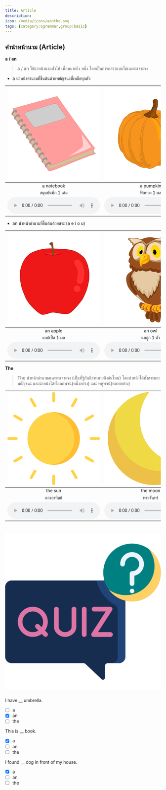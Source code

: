 ```yaml
---
title: Article
description: 
icon: /media/icons/aanthe.svg
tags: {category:6grammar,group:basic}
---
```


## คำนำหน้านาม (Article)


**a / an**

> a / an ใช้นำหน้านามทั่วไป เพื่อหมายถึง หนึ่ง โดยเป็นการกล่าวแบบไม่เฉพาะเจาะจง

* a นำหน้าคำนามที่ขึ้นต้นด้วยพยัญชนะที่เหลือทุกตัว  

<div class="carrousel">


|![](/media/img/a/a&#x20;notebook.svg)|![](/media/img/a/a&#x20;pumpkin.svg)|![](/media/img/a/a&#x20;lemon.svg)|![](/media/img/a/a&#x20;bird.svg)|![](/media/img/a/a&#x20;bat.svg)|![](/media/img/a/a&#x20;teacher.svg)|![](/media/img/a/a&#x20;policeman.svg)|![](/media/img/a/a&#x20;pan.svg)|![](/media/img/a/a&#x20;pencil.svg)|
| :----: | :----: | :----: | :----: | :----: | :----: | :----: | :----: | :----: |
|a notebook|a pumpkin|a lemon|a bird|a bat|a teacher|a policeman|a pan|a pencil|
|สมุดบันทึก 1 เล่ม|ฟักทอง 1 ผล|มะนาว 1 ผล|นก 1 ตัว|ค้างคาว 1 ตัว|ครู 1 คน|ตํารวจ 1 คน|กระทะ 1 อัน|ดินสอ 1 แท่ง|
|![](/media/audio/a&#x20;notebook.mp3)|![](/media/audio/a&#x20;pumpkin.mp3)|![](/media/audio/a&#x20;lemon.mp3)|![](/media/audio/a&#x20;bird.mp3)|![](/media/audio/a&#x20;bat.mp3)|![](/media/audio/a&#x20;teacher.mp3)|![](/media/audio/a&#x20;policeman.mp3)|![](/media/audio/a&#x20;pan.mp3)|![](/media/audio/a&#x20;pencil.mp3)|

</div>

* an นำหน้าคำนามที่ขึ้นต้นด้วยสระ (a e i o u) 


<div class="carrousel">


|![](/media/img/an/an&#x20;apple.svg)|![](/media/img/an/an&#x20;owl.svg)|![](/media/img/an/an&#x20;artist.svg)|![](/media/img/an/an&#x20;orange.svg)|![](/media/img/an/an&#x20;eraser.svg)|![](/media/img/an/an&#x20;actor.svg)|![](/media/img/an/an&#x20;engineer.svg)|![](/media/img/an/an&#x20;ice&#x20;cream.svg)|![](/media/img/an/an&#x20;eagle.svg)|
| :----: | :----: | :----: | :----: | :----: | :----: | :----: | :----: | :----: |
|an apple|an owl|an artist|an orange|an eraser|an actor|an engineer|an ice cream|an eagle|
|แอปเปิ้ล 1 ผล|นกฮูก 1 ตัว|ศิลปิน 1 คน|ส้ม 1 ลูก|ยางลบ 1 อัน|นักแสดง 1 คน|วิศวกร 1 คน|ไอศกรีม 1 อัน|นกอินทรี 1 ตัว|
|![](/media/audio/an&#x20;apple.mp3)|![](/media/audio/an&#x20;owl.mp3)|![](/media/audio/an&#x20;artist.mp3)|![](/media/audio/an&#x20;orange.mp3)|![](/media/audio/an&#x20;eraser.mp3)|![](/media/audio/an&#x20;actor.mp3)|![](/media/audio/an&#x20;engineer.mp3)|![](/media/audio/an&#x20;ice&#x20;cream.mp3)|![](/media/audio/an&#x20;eagle.mp3)|

</div>

**The**  
> The นำหน้าคำนามลเฉพาะเจาะจง (เป็นที่รู้กันดีว่าหมายถึงอันไหน)
โดยนำหน้าได้ทั้งสระและพยัญชนะ 
และนำหน้าได้ทั้งเอกพจน์(หนึ่งอย่าง) และ พหูพจน์(หลายอย่าง)  


<div class="carrousel">


|![](/media/img/the/the&#x20;sun.svg)|![](/media/img/the/the&#x20;moon.svg)|![](/media/img/the/the&#x20;earth.svg)|![](/media/img/the/the&#x20;eiffel.svg)|![](/media/img/the/the&#x20;airport.svg)|![](/media/img/the/the&#x20;train&#x20;station.svg)|![](/media/img/the/the&#x20;market.svg)|![](/media/img/the/the&#x20;sea.svg)|
| :----: | :----: | :----: | :----: | :----: | :----: | :----: | :----: |
|the sun|the moon|the earth|the eiffel|the airport|the train station|the market|the sea|
|ดวงอาทิตย์|พระจันทร์|โลก|หอไอเฟล|สนามบิน|สถานีรถไฟ|ตลาด|ทะเล|
|![](/media/audio/the&#x20;sun.mp3)|![](/media/audio/the&#x20;moon.mp3)|![](/media/audio/the&#x20;earth.mp3)|![](/media/audio/the&#x20;eiffel.mp3)|![](/media/audio/the&#x20;airport.mp3)|![](/media/audio/the&#x20;train&#x20;station.mp3)|![](/media/audio/the&#x20;market.mp3)|![](/media/audio/the&#x20;sea.mp3)|

</div>

# ![icon](/media/icons/quiz.svg) 

I have __ umbrella.

- [ ] a
- [x] an
- [ ] the

This is __ book.

- [x] a
- [ ] an
- [ ] the

I found __ dog in front of my house.

- [x] a
- [ ] an
- [ ] the